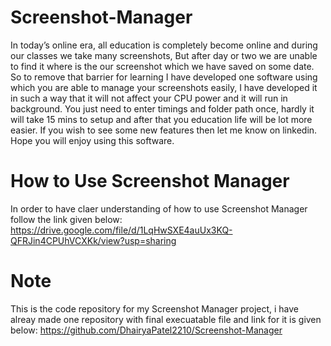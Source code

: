 # Screenshot-Manager

In today’s online era, all education is completely become online and during our classes we take many screenshots, But after day or two we are unable to find it where is the our screenshot which we have saved on some date. So to remove that barrier for learning I have developed one software using which you are able to manage your screenshots easily, I have developed it in such a way that it will not affect your CPU power and it will run in background. You just need to enter timings and folder path once, hardly it will take 15 mins to setup and after that you education life will be lot more easier. If you wish to see some new features then let me know on linkedin. Hope you will enjoy using this software.

# How to Use Screenshot Manager
In order to have claer understanding of how to use Screenshot Manager follow the link given below:
https://drive.google.com/file/d/1LqHwSXE4auUx3KQ-QFRJin4CPUhVCXKk/view?usp=sharing

# Note
This is the code repository for my Screenshot Manager project, i have alreay made one repository with final execuatable file and link for it is given below:
https://github.com/DhairyaPatel2210/Screenshot-Manager
